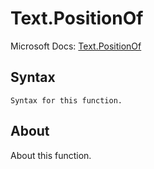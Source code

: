 # Text.PositionOf

Microsoft Docs: [Text.PositionOf](https://docs.microsoft.com/en-us/powerquery-m/text-positionof)

## Syntax

```
Syntax for this function.
```

## About

About this function.

